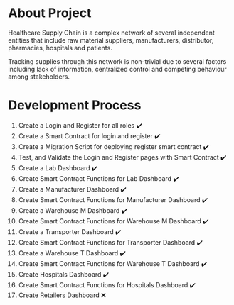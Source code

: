 # About Project

Healthcare Supply Chain is a complex network of several independent entities that include raw material suppliers, manufacturers, distributor, pharmacies, hospitals and patients. 

Tracking supplies through this network is non-trivial due to several factors including lack of information, centralized control and competing behaviour among stakeholders.

# Development Process

1. Create a Login and Register for all roles :heavy_check_mark:
2. Create a Smart Contract for login and register :heavy_check_mark:
3. Create a Migration Script for deploying register smart contract :heavy_check_mark:
4. Test, and Validate the Login and Register pages with Smart Contract :heavy_check_mark:
5. Create a Lab Dashboard :heavy_check_mark:
6. Create Smart Contract Functions for Lab Dashboard :heavy_check_mark:
7. Create a Manufacturer Dashboard :heavy_check_mark:
8. Create Smart Contract Functions for Manufacturer Dashboard :heavy_check_mark:
9. Create a Warehouse M Dashboard :heavy_check_mark:
10. Create Smart Contract Functions for Warehouse M Dashboard :heavy_check_mark:
11. Create a Transporter Dashboard :heavy_check_mark:
12. Create Smart Contract Functions for Transporter Dashboard :heavy_check_mark:
13. Create a Warehouse T Dashboard :heavy_check_mark:
14. Create Smart Contract Functions for Warehouse T Dashboard :heavy_check_mark:
15. Create Hospitals Dashboard :heavy_check_mark:
16. Create Smart Contract Functions for Hospitals Dashboard :heavy_check_mark:
17. Create Retailers Dashboard :x:
